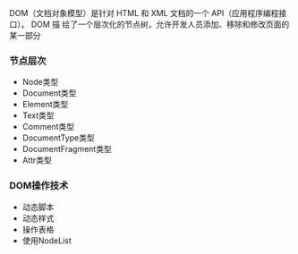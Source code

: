 DOM（文档对象模型）是针对 HTML 和 XML 文档的一个 API（应用程序编程接口）。 DOM 描
绘了一个层次化的节点树，允许开发人员添加、移除和修改页面的某一部分

### 节点层次

* Node类型
* Document类型
* Element类型
* Text类型
* Comment类型
* DocumentType类型
* DocumentFragment类型
* Attr类型

### DOM操作技术

* 动态脚本
* 动态样式
* 操作表格
* 使用NodeList

